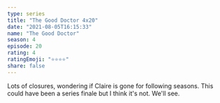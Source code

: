 ```yaml
---
type: series
title: "The Good Doctor 4x20"
date: "2021-08-05T16:15:33"
name: "The Good Doctor"
season: 4
episode: 20
rating: 4
ratingEmoji: "⭐️⭐️⭐️⭐️"
share: false
---
```


Lots of closures, wondering if Claire is gone for following seasons. This could have been a series finale but I think it's not. We'll see.
